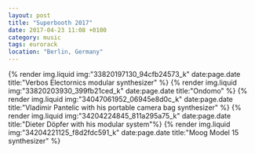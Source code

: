 ```yaml
---
layout: post
title: "Superbooth 2017"
date: 2017-04-23 11:08 +0100
category: music
tags: eurorack
location: "Berlin, Germany"
---
```


{% render img.liquid img:"33820197130_94cfb24573_k" date:page.date title:"Verbos Electornics modular synthesizer" %}
{% render img.liquid img:"33820203930_399fb21ced_k" date:page.date title:"Ondomo" %}
{% render img.liquid img:"34047061952_06945e8d0c_k" date:page.date title:"Vladimir Pantelic with his portable camera bag synthesizer" %}
{% render img.liquid img:"34204224845_811a295a75_k" date:page.date title:"Dieter Döpfer with his modular system"%}
{% render img.liquid img:"34204221125_f8d2fdc591_k" date:page.date title:"Moog Model 15 synthesizer" %}
